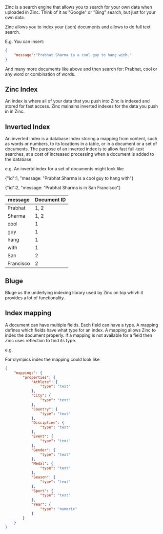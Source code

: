 
Zinc is a search engine that allows you to search for your own data when uploaded in Zinc. Think of it as "Google" or "Bing" search, but just for your own data.

Zinc allows you to index your (json) documents and allows to do full text search.

E.g. You can insert:

```json
{
    "message":"Prabhat Sharma is a cool guy to hang with."
}
```

And many more documents like above and then search for: Prabhat, cool or any word or combination of words.


## Zinc Index

An index is where all of your data that you push into Zinc is indexed and stored  for fast access. Zinc mainains inverted indexes for the data you push in in Zinc.

## Inverted Index

An inverted index is a database index storing a mapping from content, such as words or numbers, to its locations in a table, or in a document or a set of documents. The purpose of an inverted index is to allow fast full-text searches, at a cost of increased processing when a document is added to the database.

e.g.
An invertd index for a set of documents might look like

{"id":1, "message: "Prabhat Sharma is a cool guy to hang with"}

{"id":2, "message: "Prabhat Sharma is in San Francisco"}


| message | Document ID |
|------|-------------|
|Prabhat | 1, 2|
|Sharma | 1, 2|
|cool | 1 |
|guy | 1|
|hang | 1|
|with | 1 |
|San | 2 |
|Francisco | 2 |

## Bluge

Bluge us the underlying indexing library used by Zinc on top whivh it provides a lot of functionality.

## Index mapping

A document can have multiple fields. Each field can have a type. A mapping defines which fields have what type for an index. A mapping allows Zinc to index the document properly. If a mapping is not available for a field then Zinc uses reflection to find its type.

e.g.

For olympics index the mapping could look like

```json
{
    "mappings": {
        "properties": {
            "Athlete": {
                "type": "text"
            },
            "City": {
                "type": "text"
            },
            "Country": {
                "type": "text"
            },
            "Discipline": {
                "type": "text"
            },
            "Event": {
                "type": "text"
            },
            "Gender": {
                "type": "text"
            },
            "Medal": {
                "type": "text"
            },
            "Season": {
                "type": "text"
            },
            "Sport": {
                "type": "text"
            },
            "Year": {
                "type": "numeric"
            }
        }
    }
}

```